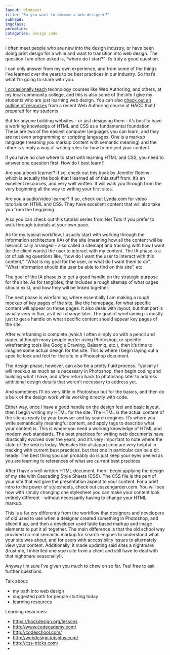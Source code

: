 ```yaml
---
layout: blogpost
title: "So you want to become a web designer?"
subhead:
imgclass:
permalink:
categories: design code
---
```


I often meet people who are new into the design industry, or have been doing print design for a while and want to transition into web design. The question I am often asked is, “where do I start?” It’s truly a good question.

I can only answer from my own experience, and from some of the things I’ve learned over the years to be best practices in our industry. So that’s what I’m going to share with you.

[I occasionally teach](http://cnblog.club/hacc/) technology courses like Web Authoring, and others, at my local community college, and this is also some of the info I give my students who are just learning web design. You can also [check out an outline of resources](http://cnblog.club/hacc/2011/spring/web-authoring/) from a recent Web Authoring course at HACC that I prepared for my students.

But for anyone building websites - or just designing them - it’s best to have a working knowledge of HTML and CSS as a fundamental foundation. These are two of the easiest computer languages you can learn, and they are not even programming or scripting languages. One is a markup language (meaning you markup content with semantic meaning) and the other is simply a way of writing rules for how to present your content.

If you have no clue where to start with learning HTML and CSS, you need to answer one question first: How do I best learn?

Are you a book learner? If so, check out this book by Jennifer Robins - which is actually the book that I learned all of this stuff from. It’s an excellent resources, and very well written. It will walk you through from the very beginning all the way to writing your first sites.

Are you a audio/video learner? If so, check out Lynda.com for video tutorials on HTML and CSS. They have excellent content that will also take you from the beggining.

Also you can check out this tutorial series from Net Tuts if you prefer to walk through tutorials at your own pace.

As for my typical workflow, I usually start with working through the information architecture (IA) of the site (meaning how all the content will be hierarchically arranged - also called a sitemap) and tracking with how I want (or the client wants) the user to interact with my content. The IA phase is a lot of asking questions like, “how do I want the user to interact with this content,” “What is my goal for the user, or what do I want them to do”, “What information should the user be able to find on this site”, etc.

The goal of the IA phase is to get a good handle on the strategic purpose for the site. As for tangibles, that includes a rough sitemap of what pages should exist, and how they will be linked together.

The next phase is wirefaming, where essentially I am making a rough mockup of key pages of the site, like the homepage, for what specific content will appear on those pages. It also deals with layout, but that part is usually very in flux, as it will change later. The goal of wireframing is mostly just to get a handle on what specific content should appear key pages of the site.

After wireframing is complete (which I often simply do with a pencil and paper, although many people perfer using Photoshop, or specific wireframing tools like Google Drawing, Balsamiq, etc.), then it’s time to imagine some actual design for the site. This is where I begin laying out a specific look and feel for the site in a Photoshop document.

The design phase, however, can also be a pretty fluid process. Typically I will mockup as much as is necessary in Photoshop, then begin coding and building what I have, and often return back to photoshop later to address additional design details that weren’t necessary to address yet.

And sometimes I’ll do very little in Photoshop but for the basics, and then do a bulk of the design work while working directly with code.

Either way, once I have a good handle on the design feel and basic layout, then I begin writing my HTML for the site. The HTML is the actual content of the site as ready by your browser and by search engines. It’s where you write semantically meaningful content, and apply tags to describe what your content is. This is where you need a working knowledge of HTML and modern web standards. The best practices for writing web documents have drastically evolved over the years, and it’s very important to note where the state of the web is today. Websites like alistapart.com are very helpful in tracking with current best practices, but that one in particular can be a bit heady. The best thing you can probably do is just keep your eyes peeled as you are learning to references of what are current best practices.

After I have a well written HTML document, then I begin applying the design of my site with Cascading Style Sheets (CSS). The CSS file is the part of your site that will give the presentation aspect to your content. For a brief intro to the power of stylesheets, check out csszengarden.com. You will see how with simply changing one stylesheet you can make your content look entirely different - without necessarily having to change your HTML markup.

This is a far cry differently from the workflow that designers and developers of old used to use when a designer created something in Photoshop, and sliced it up, and then a developer used table based markup and image elements to put it all together. The main difference is that the old school way provided no real semantic markup for search engines to understand what your site was about, and for users with accessibility issues to alternately view your content. Additionally, it made updating said sites a nightmare (trust me, I inherited one such site from a client and still have to deal with that nightmare seasonally!).

Anyway I’m sure I’ve given you much to chew on so far. Feel free to ask further questions.

Talk about:
- my path into web design
- suggested path for people starting today
- learning resources

Learning resources:
- https://hackdesign.org/lessons
- http://www.codecademy.com/
- http://codeschool.com/
- http://webdesign.tutsplus.com/
- http://css-tricks.com/
-